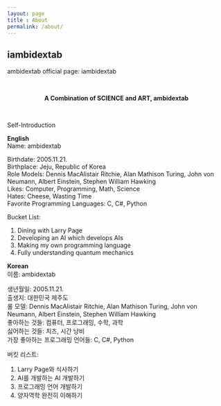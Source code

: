 ```yaml
---
layout: page
title : About
permalink: /about/
---
```


<h2>iambidextab</h2>
<p>ambidextab official page: iambidextab</p>
<br>
<center><p ><strong><span class="manual">A Combination of SCIENCE and ART,</span> ambidextab</strong></p></center>
<br>
<p>Self-Introduction</p>
<div class="manual-post">
  <div class="manual manual-title">
  <strong>English</strong>
  </div>
Name: ambidextab

Birthdate: 2005.11.21.  
Birthplace: Jeju, Republic of Korea  
Role Models: Dennis MacAlistair Ritchie, Alan Mathison Turing, John von Neumann, Albert Einstein, Stephen William Hawking  
Likes: Computer, Programming, Math, Science  
Hates: Cheese, Wasting Time  
Favorite Programming Languages: C, C#, Python  

Bucket List:
1. Dining with Larry Page
2. Developing an AI which develops AIs
3. Making my own programming language
4. Fully understanding quantum mechanics
</div>

<div class="manual-post">
  <div class="manual manual-title">
  <strong>Korean</strong>
  </div>
이름: ambidextab  
  
생년월일: 2005.11.21.  
출생지: 대한민국 제주도  
롤 모델: Dennis MacAlistair Ritchie, Alan Mathison Turing, John von Neumann, Albert Einstein, Stephen William Hawking  
좋아하는 것들: 컴퓨터, 프로그래밍, 수학, 과학  
싫어하는 것들: 치즈, 시간 낭비  
가장 좋아하는 프로그래밍 언어들: C, C#, Python  

버킷 리스트:
1. Larry Page와 식사하기
2. AI를 개발하는 AI 개발하기
3. 프로그래밍 언어 개발하기
4. 양자역학 완전히 이해하기
</div>

